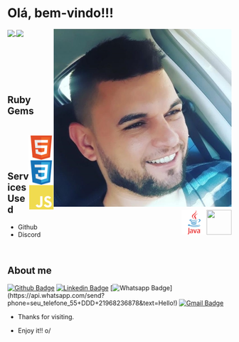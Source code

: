 # Olá, bem-vindo!!!

<img align="right" width="400" height="400" src="https://github.com/rhianmello/projeto-site/blob/main/img/p1.jpg?raw=true">

<a  href ="https://github.com/anuraghazra//github-readme-stats"> 
  <img  align="center" src ="https://github-readme-stats.vercel.app/api?username=rhianmello&theme=chartreuse-dark&show_icons=true"/>
 </a> 
<a  href ="https://github.com/anuraghazra/convoychat" > 
  <img align="center" src ="https://github-readme-stats.vercel.app/api ? Username = anuraghazra & theme = dark & show_icons = true" )/>
 </a>

<br><br><br><br><br> 

## Ruby Gems<br/><br/>
<img align="right" width="56" height="56" src="https://raw.githubusercontent.com/devicons/devicon/master/icons/html5/html5-original.svg?raw=true">
<img align="right" width="56" height="56" src="https://raw.githubusercontent.com/devicons/devicon/master/icons/css3/css3-original.svg?raw=true">
<img align="right" width="56" height="56" src="https://raw.githubusercontent.com/devicons/devicon/master/icons/javascript/javascript-plain.svg?raw=true">
<img align="right" width="56" height="56" src="https://raw.githubusercontent.com/jmnote/z-icons/master/svg/python.svg?raw=true">
<img align="right" width="56" height="56" src="https://github.com/devicons/devicon/blob/master/icons/java/java-original-wordmark.svg?raw=true">
<br><br><br>
 
## Services Used
 
* Github
* Discord 


<br/>

## About me 
[![Github Badge](https://img.shields.io/badge/-Github-000?style=flat-square&logo=Github&logoColor=white&link=link_do_seu_perfil_no_github)](https://github.com/rhianmello)
[![Linkedin Badge](https://img.shields.io/badge/-LinkedIn-blue?style=flat-square&logo=Linkedin&logoColor=white&link=link_do_seu_perfil_no_linkedin)](https://www.linkedin.com/in/rhian-mello-4b10a340/)
[![Whatsapp Badge](https://img.shields.io/badge/-Whatsapp-4CA143?style=flat-square&labelColor=4CA143&logo=whatsapp&logoColor=white&link=https://api.whatsapp.com/send?phone=seu_telefone_55+DDD+número_de_telefone&text=Hello!)](https://api.whatsapp.com/send?phone=seu_telefone_55+DDD+21968236878&text=Hello!)
[![Gmail Badge](https://img.shields.io/badge/-Gmail-c14438?style=flat-square&logo=Gmail&logoColor=white&link=mailto:seu_email)](mailto:rhian.udm@gmail.com)
 
- Thanks for visiting. 
 
- Enjoy it!! o/
